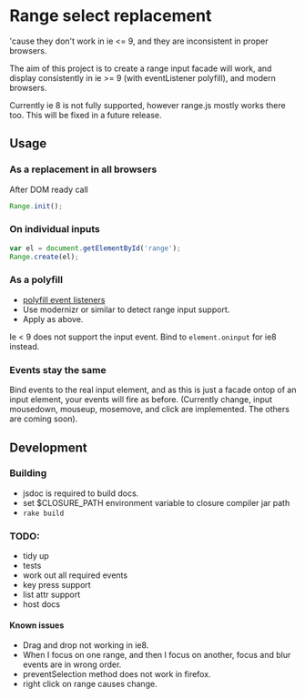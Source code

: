 # Range select replacement

'cause they don't work in ie <= 9, and they are inconsistent in proper browsers.

The aim of this project is to create a range input facade will work, and display
consistently in ie >= 9 (with eventListener polyfill), and modern browsers.

Currently ie 8 is not fully supported, however range.js mostly works there too.
This will be fixed in a future release.

## Usage

### As a replacement in all browsers

After DOM ready call

```javascript
Range.init();
```

### On individual inputs

```javascript
var el = document.getElementById('range');
Range.create(el);
```

### As a polyfill

* [polyfill
  event listeners](https://developer.mozilla.org/en-US/docs/Web/API/EventTarget/addEventListener?redirectlocale=en-US&redirectslug=DOM%2FEventTarget.addEventListener)
* Use modernizr or similar to detect range input support.
* Apply as above.

Ie < 9 does not support the input event. Bind to `element.oninput` for ie8 instead.

### Events stay the same

Bind events to the real input element, and as this is just a facade ontop of an
input element, your events will fire as before. (Currently change, input
mousedown, mouseup, mosemove, and click are implemented. The others are coming soon).

## Development

### Building
* jsdoc is required to build docs.
* set $CLOSURE_PATH environment variable to closure compiler jar path
* `rake build`

### TODO:

* tidy up
* tests
* work out all required events
* key press support
* list attr support
* host docs

#### Known issues

* Drag and drop not working in ie8.
* When I focus on one range, and then I focus on another, focus and blur events
  are in wrong order.
* preventSelection method does not work in firefox.
* right click on range causes change.

